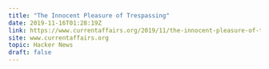 ```yaml
---
title: "The Innocent Pleasure of Trespassing"
date: 2019-11-16T01:28:19Z
link: https://www.currentaffairs.org/2019/11/the-innocent-pleasure-of-trespassing?utm_medium=RSS&utm_source=hune
site: www.currentaffairs.org
topic: Hacker News
draft: false
---
```

